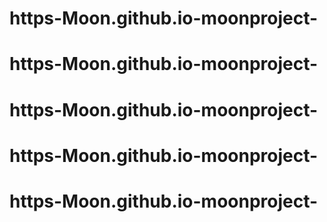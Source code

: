 # https-Moon.github.io-moonproject-
# https-Moon.github.io-moonproject-
# https-Moon.github.io-moonproject-
# https-Moon.github.io-moonproject-
# https-Moon.github.io-moonproject-

